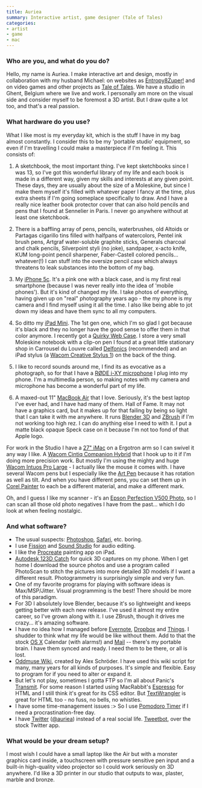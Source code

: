 ```yaml
---
title: Auriea
summary: Interactive artist, game designer (Tale of Tales)
categories:
- artist
- game
- mac
---
```


### Who are you, and what do you do?

Hello, my name is Auriea. I make interactive art and design, mostly in collaboration with my husband Michael: on websites as [Entropy8Zuper!](http://e8z.org/ "Auriea and Michael's art website.") and on video games and other projects as [Tale of Tales](http://tale-of-tales.com/ "Auriea and Michael's gaming studio."). We have a studio in Ghent, Belgium where we live and work. I personally am more on the visual side and consider myself to be foremost a 3D artist. But I draw quite a lot too, and that's a real passion.

### What hardware do you use?

What I like most is my everyday kit, which is the stuff I have in my bag almost constantly. I consider this to be my 'portable studio' equipment, so even if I'm travelling I could make a masterpiece if I'm feeling it. This consists of:

1. A sketchbook, the most important thing. I've kept sketchbooks since I was 13, so I've got this wonderful library of my life and each book is made in a different way, given my skills and interests at any given point. These days, they are usually about the size of a Moleskine, but since I make them myself it's filled with whatever paper I fancy at the time, plus extra sheets if I'm going someplace specifically to draw. And I have a really nice leather book protector cover that can also hold pencils and pens that I found at Sennelier in Paris. I never go anywhere without at least one sketchbook.

2. There is a baffling array of pens, pencils, waterbrushes, old Altoids or Partagas cigarillo tins filled with halfpans of watercolors, Pentel ink brush pens, Artgraf water-soluble graphite sticks, Generals charcoal and chalk pencils, Silverpoint styli (no joke), sandpaper, x-acto knife, KUM long-point pencil sharpener, Faber-Castell colored pencils... whatever(!) I can stuff into the oversize pencil case which always threatens to leak substances into the bottom of my bag. 

3. My [iPhone 5c][iphone-5c]. It's a pink one with a black case, and is my first real smartphone (because I was never really into the idea of 'mobile phones'). But it's kind of changed my life. I take photos of everything, having given up on "real" photography years ago - the my phone is my camera and I find myself using it all the time. I also like being able to jot down my ideas and have them sync to all my computers.

4. So ditto my [iPad Mini][ipad-mini]. The 1st gen one, which I'm so glad I got because it's black and they no longer have the good sense to offer them in that color anymore. I recently got a [Quirky Web Case][web-case-ipad-mini]. I store a very small Moleskine notebook with a clip-on pen I found at a great little stationary shop in Carrousel du Louvre called [Delfonics](https://foursquare.com/v/delfonics/4eeca263775b3c580c7da5ee "The Foursquare entry for Delfonics.") (recommended) and an iPad stylus (a [Wacom Creative Stylus 1][creative-stylus]) on the back of the thing. 

5. I like to record sounds around me, I find its as evocative as a photograph, so for that I have a [RØDE i-XY microphone][i-xy] I plug into my phone. I'm a multimedia person, so making notes with my camera and microphone has become a wonderful part of my life.

6. A maxed-out 11" [MacBook Air][macbook-air] that I love. Seriously, it's the best laptop I've ever had, and I have had many of them. Hall of Fame. It may not have a graphics card, but it makes up for that failing by being so light that I can take it with me anywhere. It runs [Blender 3D][blender] and [ZBrush][] if I'm not working too high rez. I can do anything else I need to with it. I put a matte black opaque Speck case on it because I'm not too fond of that Apple logo.

For work in the Studio I have a [27" iMac][imac] on a Ergotron arm so I can swivel it any way I like. A [Wacom Cintiq Companion Hybrid][cintiq] that I hook up to it if I'm doing more precision work. But mostly I'm using the mighty and huge [Wacom Intuos Pro Large][intuos-pro] - I actually like the mouse it comes with. I have several Wacom pens but I especially like the [Art Pen][art-pen] because it has rotation as well as tilt. And when you have different pens, you can set them up in [Corel Painter][painter] to each be a different material, and make a different mark.

Oh, and I guess I like my scanner - it's an [Epson Perfection V500 Photo][perfection-v500], so I can scan all those old photo negatives I have from the past... which I do look at when feeling nostalgic.

### And what software?

- The usual suspects: [Photoshop][], [Safari][], etc. boring.
- I use [Fission][] and [Sound Studio][sound-studio] for audio editing.
- I like the [Procreate][procreate-ios] painting app on iPad. 
- [Autodesk 123D Catch][123d-catch-ios] for quick 3D captures on my phone. When I get home I download the source photos and use a program called PhotoScan to stitch the pictures into more detailed 3D models if I want a different result. Photogrammetry is surprisingly simple and very fun.
- One of my favorite programs for playing with software ideas is Max/MSP/Jitter. Visual programming is the best! There should be more of this paradigm.
- For 3D I absolutely love Blender, because it's so lightweight and keeps getting better with each new release. I've used it almost my entire career, so I've grown along with it. I use ZBrush, though it drives me crazy... it's amazing software.
- I have no idea how I managed before [Evernote][], [Dropbox][] and [Things][]. I shudder to think what my life would be like without them. Add to that the stock [OS X][macos] Calendar (with alarms!) and [Mail][] -- there's my portable brain. I have them synced and ready. I need them to be there, or all is lost.
- [Oddmuse Wiki][oddmuse], created by Alex Schröder. I have used this wiki script for many, many years for all kinds of purposes. It's simple and flexible. Easy to program for if you need to alter or expand it.
- But let's not play, sometimes I gotta FTP so I'm all about Panic's [Transmit][]. For some reason I started using MacRabbit's [Espresso][] for HTML and I still think it's great for its CSS editor. But [TextWrangler][] is great for HTML too - no fuss, no bells, no whistles.
- I have some time-management issues :> So I use [Pomodoro Timer][pomodoro-timer] if I need a procrastination-free day.
- I have [Twitter][] ([@auriea](https://twitter.com/auriea "Auriea's Twitter account.")) instead of a real social life. [Tweetbot][tweetbot-ios], over the stock Twitter app.

### What would be your dream setup?

I most wish I could have a small laptop like the Air but with a monster graphics card inside, a touchscreen with pressure sensitive pen input and a built-in high-quality video projector so I could work seriously on 3D anywhere. I'd like a 3D printer in our studio that outputs to wax, plaster, marble and bronze.

[123d-catch-ios]: https://itunes.apple.com/us/app/123d-catch/id513913018 "An app for capturing 3D images."
[art-pen]: https://www.wacom.com/en-us/store/pens/art-pen "A pen for Wacom tablets."
[blender]: https://www.blender.org/ "A free, open-source 3D renderer."
[cintiq]: https://www.wacom.com/en/us/cintiq "A computer screen you can draw on."
[creative-stylus]: https://www.amazon.com/Wacom-Intuos-Creative-Stylus-CS500PK0/dp/B00FC7DOCW "A stylus for the iPad."
[dropbox]: https://www.dropbox.com/ "Online syncing and storage."
[espresso]: https://macrabbit.com/espresso/ "A single-window HTML/web tool for the Mac."
[evernote]: https://evernote.com/ "Online software for capturing notes."
[fission]: https://www.rogueamoeba.com/fission/ "A lossless audio editor for the Mac."
[i-xy]: http://www.ixymic.com/ "A microphone for the iPhone."
[imac]: https://www.apple.com/imac/ "An all-in-one computer."
[intuos-pro]: https://www.wacom.com/en-ca/products/pen-tablets/intuos-pro-medium "A drawing tablet with multi-touch support."
[ipad-mini]: https://www.apple.com/ipad-mini/ "A 7.9 inch tablet device."
[iphone-5c]: https://en.wikipedia.org/wiki/IPhone_5C "An iOS smartphone."
[macbook-air]: https://www.apple.com/macbook-air/ "A very thin laptop."
[macos]: https://en.wikipedia.org/wiki/MacOS "An operating system for Mac hardware."
[mail]: https://en.wikipedia.org/wiki/Mail_(application) "The default Mac OS X mail client."
[oddmuse]: https://oddmuse.org/wiki "A wiki engine."
[painter]: https://www.painterartist.com/en/product/paint-program/ "Digital art software."
[perfection-v500]: https://www.amazon.com/Epson-Perfection-Photo-Scanner-V550/dp/B00E1O74SW "A photo scanner."
[photoshop]: https://www.adobe.com/products/photoshop.html "A bitmap image editor."
[pomodoro-timer]: https://itunes.apple.com/us/app/pomodoro-timer-focus-on-your/id872515009 "A Mac timer for the Pomodoro technique."
[procreate-ios]: https://itunes.apple.com/us/app/procreate/id425073498 "A powerful illustration app."
[safari]: https://www.apple.com/safari/ "A fast web browser."
[sound-studio]: https://en.wikipedia.org/wiki/Sound_Studio "A sound editor for the Mac."
[textwrangler]: http://www.barebones.com/products/textwrangler/ "A free, powerful text editor for the Mac."
[things]: https://culturedcode.com/things/ "A task management application for the Mac."
[transmit]: https://panic.com/transmit/ "An FTP/SFTP client for the Mac."
[tweetbot-ios]: https://tapbots.com/tweetbot/ "A Twitter client for iOS."
[twitter]: https://twitter.com/ "An online micro-blogging platform."
[web-case-ipad-mini]: https://www.amazon.com/Quirky-Case-iPad-mini-PWEB1-BK01/dp/B00E4LAL82/ "A case for the iPad Mini."
[zbrush]: http://pixologic.com/zbrush/ "3D digital painting and sculpture software."
